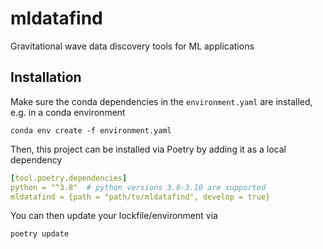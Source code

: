 # mldatafind
Gravitational wave data discovery tools for ML applications

## Installation

Make sure the conda dependencies in the `environment.yaml` are installed, e.g. in a conda environment

```
conda env create -f environment.yaml
```

Then, this project can be installed via Poetry by adding it as a local dependency

```yaml
[tool.poetry.dependencies]
python = "^3.8"  # python versions 3.8-3.10 are supported
mldatafind = {path = "path/to/mldatafind", develop = true}
```

You can then update your lockfile/environment via

```
poetry update
```
